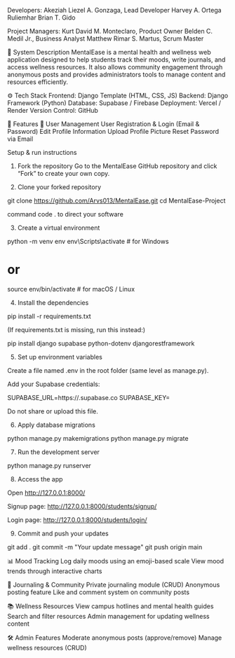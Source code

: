 Developers:
Akeziah Liezel A. Gonzaga, Lead Developer
Harvey A. Ortega
Ruliemhar Brian T. Gido

Project Managers:
Kurt David M. Monteclaro, Product Owner
Belden C. Medil Jr., Business Analyst
Matthew Rimar S. Martus, Scrum Master

📝 System Description
MentalEase is a mental health and wellness web application designed to help students track their moods, write journals, and access wellness resources. It also allows community engagement through anonymous posts and provides administrators tools to manage content and resources efficiently.

⚙️ Tech Stack
Frontend: Django Template (HTML, CSS, JS)
Backend: Django Framework (Python)
Database: Supabase / Firebase
Deployment: Vercel / Render
Version Control: GitHub

🚀 Features
👥 User Management
User Registration & Login (Email & Password)
Edit Profile Information
Upload Profile Picture
Reset Password via Email

Setup & run instructions

1. Fork the repository
	 Go to the MentalEase GitHub repository and click “Fork” to create your own copy.

2. Clone your forked repository

git clone https://github.com/Arvs013/MentalEase.git
cd MentalEase-Project

command code . to direct your software 


3. Create a virtual environment

python -m venv env
env\Scripts\activate        # for Windows
# or
source env/bin/activate     # for macOS / Linux


4. Install the dependencies

pip install -r requirements.txt


(If requirements.txt is missing, run this instead:)

pip install django supabase python-dotenv djangorestframework


5. Set up environment variables

Create a file named .env in the root folder (same level as manage.py).

Add your Supabase credentials:

SUPABASE_URL=https://<your-project>.supabase.co
SUPABASE_KEY=<your-anon-key>


Do not share or upload this file.

6. Apply database migrations

python manage.py makemigrations
python manage.py migrate


7. Run the development server

python manage.py runserver


8. Access the app

Open http://127.0.0.1:8000/

Signup page: http://127.0.0.1:8000/students/signup/

Login page: http://127.0.0.1:8000/students/login/


9. Commit and push your updates

git add .
git commit -m "Your update message"
git push origin main

📊 Mood Tracking
Log daily moods using an emoji-based scale
View mood trends through interactive charts

📓 Journaling & Community
Private journaling module (CRUD)
Anonymous posting feature
Like and comment system on community posts

📚 Wellness Resources
View campus hotlines and mental health guides
Search and filter resources
Admin management for updating wellness content

🛠️ Admin Features
Moderate anonymous posts (approve/remove)
Manage wellness resources (CRUD)